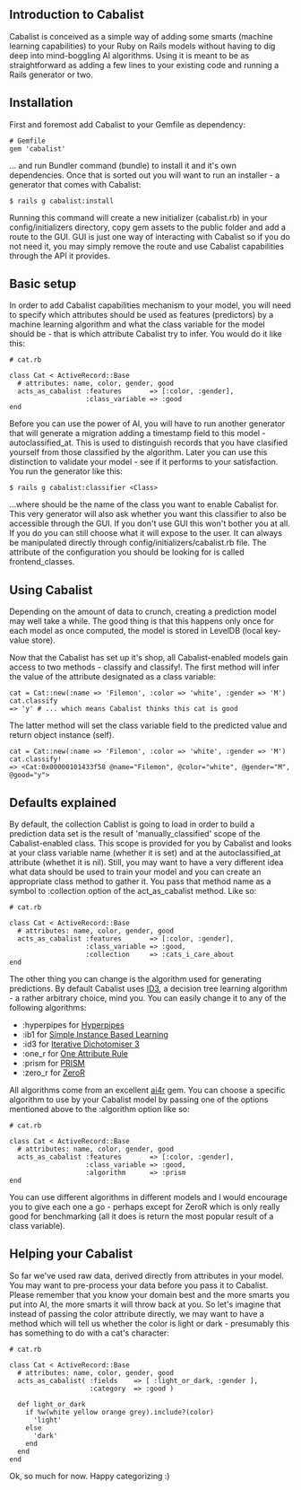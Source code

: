 Introduction to Cabalist
------------------------

Cabalist is conceived as a simple way of adding some smarts (machine learning capabilities) to your Ruby on Rails models without having to dig deep into mind-boggling AI algorithms. Using it is meant to be as straightforward as adding a few lines to your existing code and running a Rails generator or two.

Installation
------------

First and foremost add Cabalist to your Gemfile as dependency:

    # Gemfile
    gem 'cabalist'

... and run Bundler command (bundle) to install it and it's own dependencies. Once that is sorted out you will want to run an installer - a generator that comes with Cabalist:

    $ rails g cabalist:install

Running this command will create a new initializer (cabalist.rb) in your config/initializers directory, copy gem assets to the public folder and add a route to the GUI. GUI is just one way of interacting with Cabalist so if you do not need it, you may simply remove the route and use Cabalist capabilities through the API it provides.

Basic setup
-----------

In order to add Cabalist capabilities mechanism to your model, you will need to specify which attributes should be used as features (predictors) by a machine learning algorithm and what the class variable for the model should be - that is which attribute Cabalist try to infer. You would do it like this:
    
    # cat.rb
    
    class Cat < ActiveRecord::Base
      # attributes: name, color, gender, good
      acts_as_cabalist :features       => [:color, :gender],
                       :class_variable => :good
    end
    
Before you can use the power of AI, you will have to run another generator that will generate a migration adding a timestamp field to this model - autoclassified_at. This is used to distinguish records that you have clasified yourself from those classified by the algorithm. Later you can use this distinction to validate your model - see if it performs to your satisfaction. You run the generator like this:

    $ rails g cabalist:classifier <Class>
    
...where <Class> should be the name of the class you want to enable Cabalist for. This very generator will also ask whether you want this classifier to also be accessible through the GUI. If you don't use GUI this won't bother you at all. If you do you can still choose what it will expose to the user. It can always be manipulated directly through config/initializers/cabalist.rb file. The attribute of the configuration you should be looking for is called frontend_classes.

Using Cabalist
--------------

Depending on the amount of data to crunch, creating a prediction model may well take a while. The good thing is that this happens only once for each model as once computed, the model is stored in LevelDB (local key-value store).
    
Now that the Cabalist has set up it's shop, all Cabalist-enabled models gain access to two methods - classify and classify!. The first method will infer the value of the attribute designated as a class variable:

    cat = Cat::new(:name => 'Filemon', :color => 'white', :gender => 'M')
    cat.classify
    => 'y' # ... which means Cabalist thinks this cat is good
    
The latter method will set the class variable field to the predicted value and return object instance (self).

    cat = Cat::new(:name => 'Filemon', :color => 'white', :gender => 'M')
    cat.classify!
    => <Cat:0x00000101433f58 @name="Filemon", @color="white", @gender="M", @good="y">

Defaults explained
------------------

By default, the collection Cablist is going to load in order to build a prediction data set is the result of 'manually_classified' scope of the Cabalist-enabled class. This scope is provided for you by Cabalist and looks at your class variable name (whether it is set) and at the autoclassified_at attribute (whethet it is nil). Still, you may want to have a very different idea what data should be used to train your model and you can create an appropriate class method to gather it. You pass that method name as a symbol to :collection option of the act_as_cabalist method. Like so:

    # cat.rb
    
    class Cat < ActiveRecord::Base
      # attributes: name, color, gender, good
      acts_as_cabalist :features       => [:color, :gender],
                       :class_variable => :good,
                       :collection     => :cats_i_care_about
    end

The other thing you can change is the algorithm used for generating predictions. By default Cabalist uses [ID3](http://en.wikipedia.org/wiki/ID3_algorithm), a decision tree learning algorithm - a rather arbitrary choice, mind you. You can easily change it to any of the following algorithms:
- :hyperpipes for [Hyperpipes](http://code.google.com/p/ourmine/wiki/HyperPipes)
- :ib1 for [Simple Instance Based Learning](http://en.wikipedia.org/wiki/Instance-based_learning)
- :id3 for [Iterative Dichotomiser 3](http://en.wikipedia.org/wiki/ID3_algorithm)
- :one_r for [One Attribute Rule](http://www.soc.napier.ac.uk/~peter/vldb/dm/node8.html)
- :prism for [PRISM](http://www.sciencedirect.com/science/article/pii/S0020737387800032)
- :zero_r for [ZeroR](http://chem-eng.utoronto.ca/~datamining/dmc/zeror.htm)

All algorithms come from an excellent [ai4r](https://github.com/SergioFierens/ai4r) gem. You can choose a specific algorithm to use by your Cabalist model by passing one of the options mentioned above to the :algorithm option like so:

    # cat.rb

    class Cat < ActiveRecord::Base
      # attributes: name, color, gender, good
      acts_as_cabalist :features       => [:color, :gender],
                       :class_variable => :good,
                       :algorithm      => :prism
    end
    
You can use different algorithms in different models and I would encourage you to give each one a go - perhaps except for ZeroR which is only really good for benchmarking (all it does is return the most popular result of a class variable).

Helping your Cabalist
---------------------

So far we've used raw data, derived directly from attributes in your model. You may want to pre-process your data before you pass it to Cabalist. Please remember that you know your domain best and the more smarts you put into AI, the more smarts it will throw back at you. So let's imagine that instead of passing the color attribute directly, we may want to have a method which will tell us whether the color is light or dark - presumably this has something to do with a cat's character:

    # cat.rb

    class Cat < ActiveRecord::Base
      # attributes: name, color, gender, good
      acts_as_cabalist( :fields    => [ :light_or_dark, :gender ],
                        :category  => :good )
                        
      def light_or_dark
        if %w(white yellow orange grey).include?(color)
          'light'
        else
          'dark'
        end
      end
    end

Ok, so much for now. Happy categorizing :)